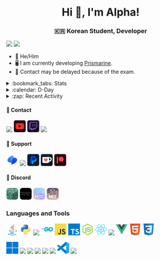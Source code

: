 <div align="center">

# Hi 👋, I'm Alpha!
### :kr: Korean Student, Developer
</div>

[![](https://img.shields.io/badge/-alphakr93@outlook.com-0078D4?style=for-the-badge&logo=microsoftoutlook)](https://github.com/AlphaKR93)
[![](https://dcbadge.vercel.app/api/shield/410763741786013697)](https://github.com/AlphaKR93)

- :boy: He/Him
- :desktop_computer: I am currently developing [Prismarine](https://github.com/PrismarineTeam/Prismarine).
- :memo: Contact may be delayed because of the exam.

<details><summary>:bookmark_tabs: Stats</summary>

###
<div align="center">

|![[](http://github-profile-summary-cards.vercel.app/api/cards/profile-details?username=AlphaKR93&theme=default)](https://github.com/AlphaKR93)|[![Solved.ac Profile](http://mazassumnida.wtf/api/v2/generate_badge?boj=alphakr93)](https://solved.ac/alphakr93)|
|---|---|

|[![AlphaKR93's Github stats](https://github-readme-stats.vercel.app/api?username=AlphaKR93&count_private=true&show_icons=true&include_all_commits=true)](https://github.com/AlphaKR93)|[![GitHub Streak](https://streak-stats.demolab.com?user=AlphaKR93&theme=tokyonight_duo)](https://github.com/AlphaKR93)|
|---|---|

[![Trophy](https://github-profile-trophy.vercel.app/?username=AlphaKR93&column=-1&theme=alduin&margin-w=5&title=Commit,Followers,Issues,MultiLanguage,PullRequest,Repositories)](https://github.com/AlphaKR93)
</div>
</details>

<details><summary>:calendar: D-Day</summary>

[![](https://dday-widget.minung.dev/widget?text=📝 Exam&date=2022-12-05&startDate=2022-01-01&theme=theme3)](https://github.com/alphakr93)
</details>

<details><summary>:zap: Recent Activity</summary>

<!--START_SECTION:activity-->
1. ❗️ Closed issue [#24](https://github.com/PrismarineTeam/Prismarine/issues/24) in [PrismarineTeam/Prismarine](https://github.com/PrismarineTeam/Prismarine)
2. ❗️ Closed issue [#23](https://github.com/PrismarineTeam/Prismarine/issues/23) in [PrismarineTeam/Prismarine](https://github.com/PrismarineTeam/Prismarine)
3. 🎉 Merged PR [#20](https://github.com/PrismarineTeam/Prismarine/pull/20) in [PrismarineTeam/Prismarine](https://github.com/PrismarineTeam/Prismarine)
4. ❌ Closed PR [#13](https://github.com/PrismarineTeam/Prismarine/pull/13) in [PrismarineTeam/Prismarine](https://github.com/PrismarineTeam/Prismarine)
5. 🗣 Commented on [#13](https://github.com/PrismarineTeam/Prismarine/issues/13) in [PrismarineTeam/Prismarine](https://github.com/PrismarineTeam/Prismarine)
<!--END_SECTION:activity-->
</details>

#### :incoming_envelope: Contact
[<img src="https://github.com/intergrav/devins-badges/blob/v2/assets/minimal/social/twitter-singular_64h.png?raw=true" width="32px"></img>](https://twitter.com/PrismarineAlpha)
[<img src="https://github.com/intergrav/devins-badges/blob/v2/assets/minimal/social/youtube-singular_64h.png?raw=true" width="32px"></img>](https://youtube.com/@alphakr93)
[<img src="https://github.com/intergrav/devins-badges/blob/v2/assets/minimal/social/twitch-singular_64h.png?raw=true" width="32px"></img>](https://www.twitch.tv/alphakr93)
[<img src="https://upload.wikimedia.org/wikipedia/commons/thumb/e/e3/KakaoTalk_logo.svg/600px-KakaoTalk_logo.svg.png?20190617212005" width="32px"></img>](https://open.kakao.com/me/alpha93)

#### :money_with_wings: Support
[<img src="src/Toss.png" width="32px"></img>](https://toss.me/alphakr93)
[<img src="https://t1.kakaocdn.net/kakaocorp/kakaocorp/admin/5e604f55017800001.png" width="32px"></img>](https://qr.kakaopay.com/FPQhdrTiU)
[<img src="https://github.com/intergrav/devins-badges/blob/v2/assets/minimal/donate/paypal-singular_64h.png?raw=true" width="32px"></img>](https://www.paypal.me/alphakr93)
[<img src="https://github.com/intergrav/devins-badges/blob/v2/assets/minimal/donate/kofi-singular_64h.png?raw=true" width="32px"></img>](https://ko-fi.com/alphakr93)
[<img src="https://github.com/intergrav/devins-badges/blob/v2/assets/minimal/donate/patreon-singular_64h.png?raw=true" width="32px"></img>](https://patreon.com/alphakr93_)

#### :speech_balloon: Discord
[<img src="src/PrismarineKorea.png" width="32px"></img>](https://discord.gg/kkqMSEVVxN)
[<img src="src/PrismarineGlobal.png" width="32px"></img>](https://discord.gg/CQGVqeXQQC)
[<img src="src/MDD.png" width="32px"></img>](https://discord.gg/AZwXTA9Pgx)
[<img src="src/MCC.png" width="32px"></img>](https://discord.gg/AZwXTA9Pgx)

### Languages and Tools
[<img src="https://raw.githubusercontent.com/devicons/devicon/1119b9f84c0290e0f0b38982099a2bd027a48bf1/icons/java/java-original.svg" width="32px"></img>](https://github.com/AlphaKR93)
[<img src="https://raw.githubusercontent.com/devicons/devicon/1119b9f84c0290e0f0b38982099a2bd027a48bf1/icons/python/python-original.svg" width="32px"></img>](https://github.com/AlphaKR93)
[<img src="https://upload.wikimedia.org/wikipedia/commons/thumb/1/18/ISO_C%2B%2B_Logo.svg/120px-ISO_C%2B%2B_Logo.svg.png" width="29px"></img>](https://github.com/AlphaKR93)
[<img src="https://raw.githubusercontent.com/devicons/devicon/1119b9f84c0290e0f0b38982099a2bd027a48bf1/icons/go/go-original-wordmark.svg" width="33px"></img>](https://github.com/AlphaKR93)
[<img src="https://raw.githubusercontent.com/devicons/devicon/1119b9f84c0290e0f0b38982099a2bd027a48bf1/icons/javascript/javascript-original.svg" width="32px"></img>](https://github.com/AlphaKR93)
[<img src="https://raw.githubusercontent.com/devicons/devicon/1119b9f84c0290e0f0b38982099a2bd027a48bf1/icons/typescript/typescript-original.svg" width="32px"></img>](https://github.com/AlphaKR93)
[<img src="https://raw.githubusercontent.com/devicons/devicon/1119b9f84c0290e0f0b38982099a2bd027a48bf1/icons/nodejs/nodejs-original.svg" width="32px"></img>](https://github.com/AlphaKR93)
[<img src="https://raw.githubusercontent.com/devicons/devicon/1119b9f84c0290e0f0b38982099a2bd027a48bf1/icons/react/react-original.svg" width="32px"></img>](https://github.com/AlphaKR93)
[<img src="https://assets.vercel.com/image/upload/v1662130559/nextjs/Icon_light_background.png" width="33px"></img>](https://github.com/AlphaKR93)
[<img src="https://raw.githubusercontent.com/devicons/devicon/1119b9f84c0290e0f0b38982099a2bd027a48bf1/icons/vuejs/vuejs-original.svg" width="32px"></img>](https://github.com/AlphaKR93)
[<img src="https://raw.githubusercontent.com/devicons/devicon/1119b9f84c0290e0f0b38982099a2bd027a48bf1/icons/html5/html5-original.svg" width="32px"></img>](https://github.com/AlphaKR93)
[<img src="https://raw.githubusercontent.com/devicons/devicon/1119b9f84c0290e0f0b38982099a2bd027a48bf1/icons/css3/css3-original.svg" width="32px"></img>](https://github.com/AlphaKR93)

[<img src="src/Windows.svg" width="32px"></img>](https://insider.windows.com/)
[<img src="https://github.com/git-for-windows/git-for-windows.github.io/blob/main/img/gwindows_logo.png?raw=true" width="32px"></img>](https://gitforwindows.org/)
[<img src="https://projects.eclipse.org/sites/default/files/Logo_Adoptium_2021_03_08_JRR_RGB-V3C%20%281%29.png" width="33px"></img>](https://adoptium.net/)
[<img src="https://resources.jetbrains.com/storage/products/company/brand/logos/Toolbox_icon.png" width="29px"></img>](https://www.jetbrains.com/toolbox-app/)
[<img src="https://resources.jetbrains.com/storage/products/company/brand/logos/IntelliJ_IDEA_icon.png" width="32px"></img>](https://www.jetbrains.com/idea/)
[<img src="https://resources.jetbrains.com/storage/products/company/brand/logos/PyCharm_icon.png" width="32px"></img>](https://www.jetbrains.com/pycharm/)
[<img src="src/vscode.png" width="32px"></img>](https://code.visualstudio.com/)
[<img src="https://raw.githubusercontent.com/microsoft/terminal/9aee510ce0e311697977512abb61ca8d7e7d8d93/res/terminal/Terminal.svg" width="32px"></img>](https://github.com/microsoft/terminal)
